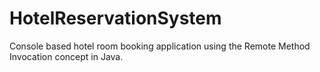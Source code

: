# HotelReservationSystem
Console based hotel room booking application using the Remote Method Invocation concept in Java.
